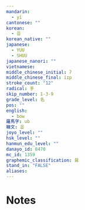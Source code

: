 ```yaml
---
mandarin:
  - yī
cantonese: ""
korean:
  - 읍
korean_native: ""
japanese:
  - YUU
  - SHUU
japanese_nanori: ""
vietnamese:
middle_chinese_initial: ʔ
middle_chinese_final: iɪp
stroke_count: "12"
radical: 手
skip_number: 1-3-9
grade_level: 名
pos: ""
english:
  - bow
羅馬字: ub
韓文: 웁
joyo_level: ""
hsk_level: ""
hanmun_edu_level: ""
danayo_id: 8470
mc_id: 1359
graphemic_classification: 咠
stand_in: "FALSE"
aliases:
---
```


# Notes
